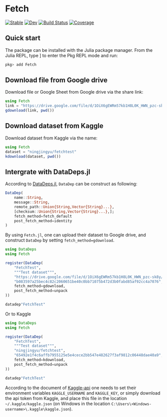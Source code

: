 # Fetch

[![Stable](https://img.shields.io/badge/docs-stable-blue.svg)](https://foldfelis.github.io/Fetch.jl/stable)
[![Dev](https://img.shields.io/badge/docs-dev-blue.svg)](https://foldfelis.github.io/Fetch.jl/dev)
[![Build Status](https://github.com/foldfelis/Fetch.jl/workflows/CI/badge.svg)](https://github.com/foldfelis/Fetch.jl/actions)
[![Coverage](https://codecov.io/gh/foldfelis/Fetch.jl/branch/main/graph/badge.svg?token=G08KQ7K4U2)](https://codecov.io/gh/foldfelis/Fetch.jl)

## Quick start

The package can be installed with the Julia package manager.
From the Julia REPL, type ] to enter the Pkg REPL mode and run:

```julia
pkg> add Fetch
```

## Download file from Google drive

Download file or Google Sheet from Google drive via the share link:

```julia
using Fetch
link = "https://drive.google.com/file/d/1OiX6gEWRm57kb1H8L0K_HWN_pzc-sk8y/view?usp=sharing"
gdownload(link, pwd())
```

## Download dataset from Kaggle

Download dataset from Kaggle via the name:

```julia
using Fetch
dataset = "ningjingyu/fetchtest"
kdownload(dataset, pwd())
```

## Intergrate with DataDeps.jl

According to [DataDeps.jl](https://github.com/oxinabox/DataDeps.jl),
`DataDep` can be construct as following:

```julia
DataDep(
    name::String,
    message::String,
    remote_path::Union{String,Vector{String}...},
    [checksum::Union{String,Vector{String}...},];
    fetch_method=fetch_default
    post_fetch_method=identity
)
```

By using `Fetch.jl`, one can upload their dataset to Google drive,
and construct `DataDep` by setting `fetch_method=gdownload`.

```julia
using DataDeps
using Fetch

register(DataDep(
    "FetchTest",
    """Test dataset""",
    "https://drive.google.com/file/d/1OiX6gEWRm57kb1H8L0K_HWN_pzc-sk8y/view?usp=sharing",
    "b083597a25bec4c82c2060651be40c0bb71075b472d3b0fabd85af92cc4a7076",
    fetch_method=gdownload,
    post_fetch_method=unpack
))

datadep"FetchTest"
```

Or to Kaggle

```julia
using DataDeps
using Fetch

register(DataDep(
    "FetchTest",
    """Test dataset""",
    "ningjingyu/fetchtest",
    "65492e1f4c6affb7955125e5e4cece2bb547e482627f3af9812c06448dae40a9",
    fetch_method=kdownload,
    post_fetch_method=unpack
))

datadep"FetchTest"
```

According to the document of [Kaggle-api](https://github.com/Kaggle/kaggle-api#api-credentials)
one needs to set their environment variables `KAGGLE_USERNAME` and `KAGGLE_KEY`,
or simply download the api token from Kaggle, and place this file in the location `~/.kaggle/kaggle.json`
(on Windows in the location `C:\Users\<Windows-username>\.kaggle\kaggle.json`).
